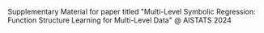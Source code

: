 Supplementary Material for paper titled "Multi-Level Symbolic Regression: Function Structure Learning for Multi-Level Data" @ AISTATS 2024
